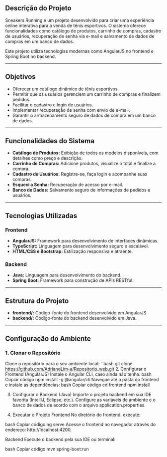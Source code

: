 

## Descrição do Projeto

Sneakers Running é um projeto desenvolvido para criar uma experiência online interativa para a venda de tênis esportivos. O sistema oferece funcionalidades como catálogo de produtos, carrinho de compras, cadastro de usuários, recuperação de senha via e-mail e salvamento de dados de compras em um banco de dados. 

Este projeto utiliza tecnologias modernas como AngularJS no frontend e Spring Boot no backend.

---

## Objetivos

- Oferecer um catálogo dinâmico de tênis esportivos.
- Permitir que os usuários gerenciem um carrinho de compras e finalizem pedidos.
- Facilitar o cadastro e login de usuários.
- Implementar recuperação de senha com envio de e-mail.
- Garantir o armazenamento seguro de dados de compra em um banco de dados.

---

## Funcionalidades do Sistema

- **Catálogo de Produtos:** Exibição de todos os modelos disponíveis, com detalhes como preço e descrição.
- **Carrinho de Compras:** Adicione produtos, visualize o total e finalize a compra.
- **Cadastro de Usuários:** Registre-se, faça login e acompanhe suas compras.
- **Esqueci a Senha:** Recuperação de acesso por e-mail.
- **Banco de Dados:** Salvamento seguro de informações de pedidos e usuários.

---

## Tecnologias Utilizadas

### Frontend
- **AngularJS:** Framework para desenvolvimento de interfaces dinâmicas.
- **TypeScript:** Linguagem para desenvolvimento seguro e escalável.
- **HTML/CSS e Bootstrap:** Estilização responsiva e atraente.

### Backend
- **Java:** Linguagem para desenvolvimento do backend.
- **Spring Boot:** Framework para construção de APIs RESTful.

---

## Estrutura do Projeto

- **frontend/:** Código-fonte do frontend desenvolvido em AngularJS.
- **backend/:** Código-fonte do backend desenvolvido em Java.

---

## Configuração do Ambiente

### 1. Clonar o Repositório
Clone o repositório para o seu ambiente local:
``bash
git clone https://github.com/AdrianoLim-a/Repositorio_web.git
2. Configurar o Frontend (AngularJS)
Instale o Angular CLI, caso ainda não tenha:
bash
Copiar código
npm install -g @angular/cli
Navegue até a pasta do frontend e instale as dependências:
bash
Copiar código
cd frontend
npm install

3. Configurar o Backend (Java)
Importe o projeto backend em sua IDE favorita (IntelliJ, Eclipse, etc.).
Configure as variáveis de ambiente e o banco de dados de acordo com o arquivo application.properties.

4. Executar o Projeto
Frontend
No diretório do frontend, execute:

bash
Copiar código
ng serve
Acesse o frontend no navegador através do endereço: http://localhost:4200.

Backend
Execute o backend pela sua IDE ou terminal:

bash
Copiar código
mvn spring-boot:run

